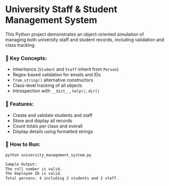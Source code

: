 # University Staff & Student Management System

This Python project demonstrates an object-oriented simulation of managing both university staff and student records, including validation and class tracking.

### 📌 Key Concepts:
- Inheritance (`Student` and `Staff` inherit from `Person`)
- Regex-based validation for emails and IDs
- `from_string()` alternative constructors
- Class-level tracking of all objects
- Introspection with `__dict__`, `help()`, `dir()`

### 🧪 Features:
- Create and validate students and staff
- Store and display all records
- Count totals per class and overall
- Display details using formatted strings

### 🚀 How to Run:
```bash
python university_management_system.py

Sample Output:
The roll number is valid.
The Employee ID is valid.
Total persons: 4 including 2 students and 2 staff.
